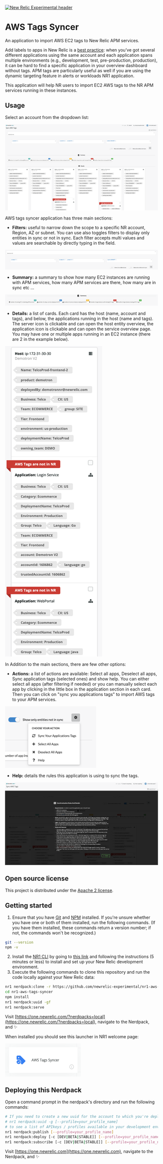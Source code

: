 [![New Relic Experimental header](https://github.com/newrelic/open-source-office/raw/master/examples/categories/images/Experimental.png)](https://github.com/newrelic/open-source-office/blob/master/examples/categories/index.md#new-relic-experimental)

# AWS Tags Syncer

An application to import AWS EC2 tags to New Relic APM services.

Add labels to apps in New Relic is a [best practice](https://docs.newrelic.com/docs/apm/new-relic-apm/guides/new-relic-apm-best-practices-guide#labels): when you’ve got several different applications using the same account and each application spans multiple environments (e.g., development, test, pre-production, production), it can be hard to find a specific application in your overview dashboard without tags. APM tags are particularly useful as well if you are using the dynamic targeting feature in alerts or workloads NR1 application.

This application will help NR users to import EC2 AWS tags to the NR APM services running in these instances. 

## Usage
Select an account from the dropdown list:

![](screenshots/mainPage.png)

AWS tags syncer application has three main sections:

* **Filters:** useful to narrow down the scope to a specific NR account, Region, AZ or subnet. You can use also toggles filters to display only entities in sync or not in sync. Each filter accepts multi values and values are searchable by directly typing in the field.

![](screenshots/filters.png)

* **Summary:** a summary to show how many EC2 instances are running with APM services, how many APM services are there, how many are in sync etc ...

![](screenshots/summary.png)

* **Details:** a list of cards. Each card has the host (name, account and tags), and below, the applications running in the host (name and tags). The server icon is clickable and can open the host entity overview, the application icon is clickable and can open the service overview page. You may have one or multiple apps running in an EC2 instance (there are 2 in the example below).

<img src="screenshots/details.png">

In Addition to the main sections, there are few other options:

* **Actions:** a list of actions are available: Select all apps, Deselect all apps,  Sync application tags (selected ones) and show help. You can either select all apps (after filtering if needed) or you can manually select each app by clicking in the little box in the application section in each card. Then you can click on "sync you applications tags" to import AWS tags to your APM services.

<img src="screenshots/actions.png" width="300">

* **Help:** details the rules this application is using to sync the tags.

![](screenshots/help.png)

## Open source license

This project is distributed under the [Apache 2 license](LICENSE).

## Getting started

1. Ensure that you have [Git](https://git-scm.com/book/en/v2/Getting-Started-Installing-Git) and [NPM](https://www.npmjs.com/get-npm) installed. If you're unsure whether you have one or both of them installed, run the following commands. (If you have them installed, these commands return a version number; if not, the commands won't be recognized.)
```bash
git --version
npm -v
```
2. Install the [NR1 CLI](https://one.newrelic.com/launcher/developer-center.launcher) by going to [this link](https://one.newrelic.com/launcher/developer-center.launcher) and following the instructions (5 minutes or less) to install and set up your New Relic development environment.
3. Execute the following commands to clone this repository and run the code locally against your New Relic data:

```bash
nr1 nerdpack:clone -r https://github.com/newrelic-experimental/nr1-aws-tags-syncer.git
cd nr1-aws-tags-syncer
npm install
nr1 nerdpack:uuid -gf
nr1 nerdpack:serve
```

Visit [https://one.newrelic.com/?nerdpacks=local](https://one.newrelic.com/?nerdpacks=local), navigate to the Nerdpack, and :sparkles:

When installed you should see this launcher in NR1 welcome page:

<img src="screenshots/launcher.png" width="250">

## Deploying this Nerdpack

Open a command prompt in the nerdpack's directory and run the following commands:

```bash
# If you need to create a new uuid for the account to which you're deploying this Nerdpack, use the following
# nr1 nerdpack:uuid -g [--profile=your_profile_name]
# to see a list of APIkeys / profiles available in your development environment, run nr1 credentials:list
nr1 nerdpack:publish [--profile=your_profile_name]
nr1 nerdpack:deploy [-c [DEV|BETA|STABLE]] [--profile=your_profile_name]
nr1 nerdpack:subscribe [-c [DEV|BETA|STABLE]] [--profile=your_profile_name]
```

Visit [https://one.newrelic.com](https://one.newrelic.com), navigate to the Nerdpack, and :sparkles:
